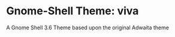 Gnome-Shell Theme: viva
======================

A Gnome Shell 3.6 Theme based upon the original Adwaita theme
